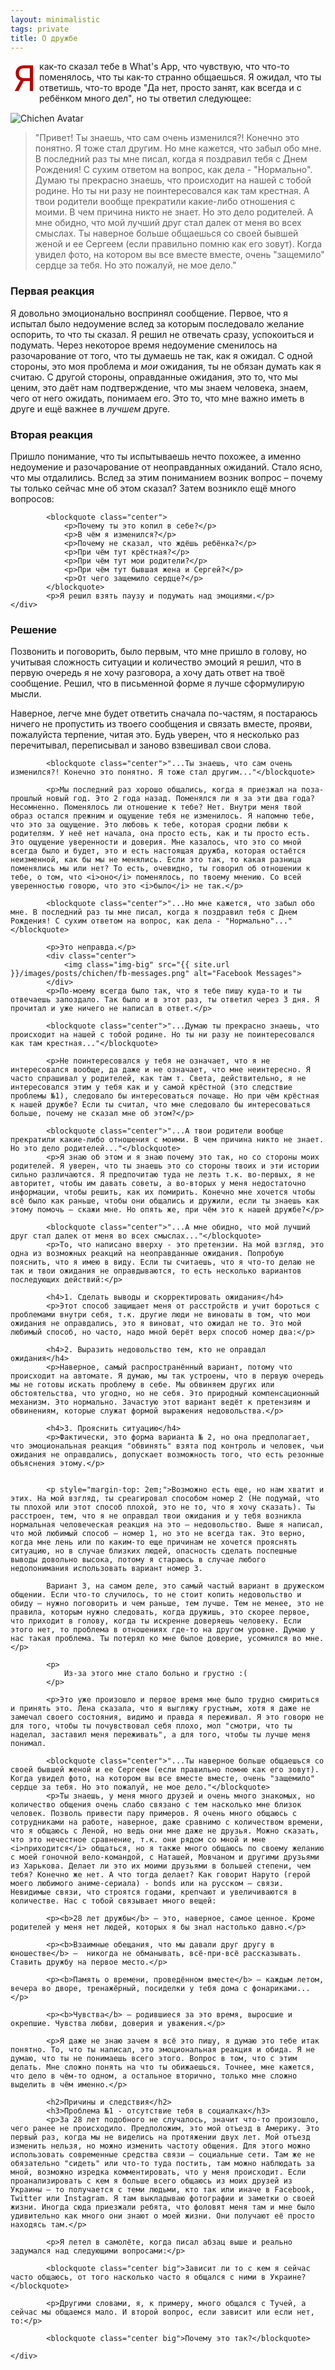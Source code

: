 ```yaml
---
layout: minimalistic
tags: private
title: О дружбе
---
```

<style>
    p.first-paragraph::first-letter {
            font-size: 4em;
            color: rgb(185, 0, 0);
            line-height: 1;
            float: left;
            margin: 0 5px;
    }
</style>
<div class="row" style="margin-bottom: 15px;">
    <div class="col-lg-4 col-md-4 col-sm-4 col-lg-push-8 col-md-push-8 col-sm-push-8 center">
          <span class="fa fa-medkit big dark-red" aria-hidden="true"></span>
        </div>
        <div class="col-lg-8 col-md-8 col-sm-8 col-lg-pull-4 col-md-pull-4 col-sm-pull-4">
          <p class="first-paragraph">Я как-то сказал тебе в What's App, что чувствую, что что-то поменялось, что ты как-то странно общаешься. Я ожидал, что ты ответишь, что-то вроде "Да нет, просто занят, как всегда и с ребёнком много дел", но ты ответил следующее:</p>
        </div>
</div>


<div class="row">
    <div class="col-lg-2 col-md-2 col-sm-2 center">
        <div>
            <img class="round size-100x100" src="{{ site.url }}/images/posts/chichen/avatar.jpg" alt="Chichen Avatar">
        </div>
    </div>
    <div class="col-lg-10 col-md-10 col-sm-10">
        <blockquote>"Привет! Ты знаешь, что сам очень изменился?! Конечно это понятно. Я тоже стал другим. Но мне кажется, что забыл обо мне. В последний раз ты мне писал, когда я поздравил тебя с Днем Рождения! С сухим ответом на вопрос, как дела - "Нормально". Думаю ты прекрасно знаешь, что происходит на нашей с тобой родине. Но ты ни разу не поинтересовался как там крестная. А твои родители вообще прекратили какие-либо отношения с моими. В чем причина никто не знает. Но это дело родителей. А мне обидно, что мой лучший друг стал далек от меня во всех смыслах. Ты наверное больше общаешься со своей бывшей женой и ее Сергеем (если правильно помню как его зовут). Когда увидел фото, на котором вы все вместе вместе, очень "защемило" сердце за тебя. Но это пожалуй, не мое дело." </blockquote>
    </div>
</div>

<div class="row">
    <div class="col-lg-6 col-md-6 col-sm-6">
        <h3>Первая реакция</h3>
            <p>Я довольно эмоционально воспринял сообщение. Первое, что я испытал было недоумение вслед за которым последовало желание оспорить, то что ты сказал. Я решил не отвечать сразу, успокоиться и подумать. Через некоторое время недоумение сменилось на разочарование от того, что ты думаешь не так, как я ожидал. С одной стороны, это моя проблема и <i>мои</i> ожидания, ты не обязан думать как я считаю. С другой стороны, оправданные ожидания, это то, что мы ценим, это даёт нам подтверждение, что мы знаем человека, знаем, чего от него ожидать, понимаем его. Это то, что мне важно иметь в друге и ещё важнее в <i>лучшем</i> друге. 
        </p>
    </div>
    <div class="col-lg-6 col-md-6 col-sm-6">
        <h3>Вторая реакция</h3>
            <p>Пришло понимание, что ты испытываешь нечто похожее, а именно недоумение и разочарование от неоправданных ожиданий. Стало ясно, что мы отдалились. Вслед за этим пониманием возник вопрос – почему ты только сейчас мне об этом сказал? Затем возникло ещё много вопросов:</p>

            <blockquote class="center">
                <p>Почему ты это копил в себе?</p>
                <p>В чём я изменился?</p>
                <p>Почему не сказал, что ждёшь ребёнка?</p>
                <p>При чём тут крёстная?</p>
                <p>При чём тут мои родители?</p>
                <p>При чём тут бывшая жена и Сергей?</p>
                <p>От чего защемило сердце?</p>
            </blockquote>
            <p>Я решил взять паузу и подумать над эмоциями.</p>
    </div>
</div>

<div class="row">
    <div class="col-lg-12 col-md-12 col-sm-12">
        <h3>Решение</h3>
            <p>Позвонить и поговорить, было первым, что мне пришло в голову, но учитывая сложность ситуации и количество эмоций я решил, что в первую очередь я не хочу разговора, а хочу дать ответ на твоё сообщение. Решил, что в письменной форме я лучше сформулирую мысли.</p>
            <p>Наверное, легче мне будет ответить сначала по-частям, я постараюсь ничего не пропустить из твоего сообщения и связать вместе, прояви, пожалуйста терпение, читая это. Будь уверен, что я несколько раз перечитывал, переписывал и заново взвешивал свои слова.</p>

            <blockquote class="center">"...Ты знаешь, что сам очень изменился?! Конечно это понятно. Я тоже стал другим..."</blockquote>

            <p>Мы последний раз хорошо общались, когда я приезжал на поза-прошлый новый год. Это 2 года назад. Поменялся ли я за эти два года? Несомненно. Поменялось ли отношение к тебе? Нет. Внутри меня твой образ остался прежним и ощущение тебя не изменилось. Я напомню тебе, что это за ощущение. Это любовь к тебе, которая сродни любви к родителям. У неё нет начала, она просто есть, как и ты просто есть. Это ощущение уверенности и доверия. Мне казалось, что это со мной всегда было и будет, это и есть настоящая дружба, которая остаётся неизменной, как бы мы не менялись. Если это так, то какая разница поменялись мы или нет? То есть, очевидно, ты говорил об отношении к тебе, о том, что <i>оно</i> поменялось, по твоему мнению. Со всей уверенностью говорю, что это <i>было</i> не так.</p>

            <blockquote class="center">"...Но мне кажется, что забыл обо мне. В последний раз ты мне писал, когда я поздравил тебя с Днем Рождения! С сухим ответом на вопрос, как дела - "Нормально"..."</blockquote>

            <p>Это неправда.</p>
            <div class="center">
                <img class="img-big" src="{{ site.url }}/images/posts/chichen/fb-messages.png" alt="Facebook Messages">
            </div>
            <p>По-моему всегда было так, что я тебе пишу куда-то и ты отвечаешь запоздало. Так было и в этот раз, ты ответил через 3 дня. Я прочитал и уже ничего не написал в ответ.</p> 

            <blockquote class="center">"...Думаю ты прекрасно знаешь, что происходит на нашей с тобой родине. Но ты ни разу не поинтересовался как там крестная..."</blockquote>

            <p>Не поинтересовался у тебя не означает, что я не интересовался вообще, да даже и не означает, что мне неинтересно. Я часто спрашивал у родителей, как там т. Света, действительно, я не интересовался этим у тебя как и у самой крёстной (это следствие проблемы №1), следовало бы интересоваться почаще. Но при чём крёстная к нашей дружбе? Если ты считал, что мне следовало бы интересоваться больше, почему не сказал мне об этом?</p> 

            <blockquote class="center">"...А твои родители вообще прекратили какие-либо отношения с моими. В чем причина никто не знает. Но это дело родителей..."</blockquote>
            <p>Я знаю об этом и я знаю почему это так, но со стороны моих родителей. Я уверен, что ты знаешь это со стороны твоих и эти истории сильно различаются. Я предпочитаю туда не лезть т.к. во-первых, я не авторитет, чтобы им давать советы, а во-вторых у меня недостаточно информации, чтобы решить, как их помирить. Конечно мне хочется чтобы всё было как раньше, чтобы они общались и дружили, если ты знаешь как этому помочь – скажи мне. Но опять же, при чём это к нашей дружбе?</p>

            <blockquote class="center">"...А мне обидно, что мой лучший друг стал далек от меня во всех смыслах..."</blockquote>
            <p>То, что написано вверху - это претензии. На мой взгляд, это одна из возможных реакций на неоправданные ожидания. Попробую пояснить, что я имею в виду. Если ты считаешь, что я что-то делаю не так и твои ожидания не оправдываются, то есть несколько вариантов последующих действий:</p>

            <h4>1. Сделать выводы и скорректировать ожидания</h4>
            <p>Этот способ защищает меня от расстройств и учит бороться с проблемами внутри себя, т.к. другие люди не виноваты в том, что мои ожидания не оправдались, это я виноват, что ожидал не то. Это мой любимый способ, но часто, надо мной берёт верх способ номер два:</p>

            <h4>2. Выразить недовольство тем, кто не оправдал ожидания</h4>
            <p>Наверное, самый распространённый вариант, потому что происходит на автомате. Я думаю, мы так устроены, что в первую очередь мы не готовы искать проблему в себе. Мы обвиняем других или обстоятельства, что угодно, но не себя. Это природный компенсационный механизм. Это нормально. Зачастую этот вариант ведёт к претензиям и обвинениям, которые служат формой выражения недовольства.</p>

            <h4>3. Прояснить ситуацию</h4>
            <p>Фактически, это форма варианта № 2, но она предполагает, что эмоциональная реакция "обвинять" взята под контроль и человек, чьи ожидания не оправдались, допускает возможность того, что есть резонные объяснения этому.</p>


            <p style="margin-top: 2em;">Возможно есть еще, но нам хватит и этих. На мой взгляд, ты среагировал способом номер 2 (Не подумай, что ты плохой или этот способ плохой, это не то, что я хочу сказать). Ты расстроен, тем, что я не оправдал твои ожидания и у тебя возникла нормальная человеческая реакция на это – недовольство. Выше я написал, что мой любимый способ – номер 1, но это не всегда так. Это верно, когда мне лень или по каким-то еще причинам не хочется прояснять ситуацию, но в случае близких людей, опасность сделать поспешные выводы довольно высока, потому я стараюсь в случае любого недопонимания использовать вариант номер 3. 

            Вариант 3, на самом деле, это самый частый вариант в дружеском общении. Если что-то случилось, то не стоит копить недовольство и обиду – нужно поговорить и чем раньше, тем лучше. Тем не менее, это не правила, которым нужно следовать, когда дружишь, это скорее первое, что приходит в голову, когда ты искренне доверяешь человеку. Если этого нет, то проблема в отношениях где-то на другом уровне. Думаю у нас такая проблема. Ты потерял ко мне былое доверие, усомнился во мне.</p>

            <p>
                Из-за этого мне стало больно и грустно :(
            </p>

            <p>Это уже произошло и первое время мне было трудно смириться и принять это. Лена сказала, что я выгляжу грустным, хотя я даже не замечал своего состояния, видимо и правда я переживал. Я это говорю не для того, чтобы ты почувствовал себя плохо, мол "смотри, что ты наделал, заставил меня переживать", а для того, чтобы ты лучше меня понимал.

            <blockquote class="center">"...Ты наверное больше общаешься со своей бывшей женой и ее Сергеем (если правильно помню как его зовут). Когда увидел фото, на котором вы все вместе вместе, очень "защемило" сердце за тебя. Но это пожалуй, не мое дело."</blockquote>
            <p>Ты знаешь, у меня много друзей и очень много знакомых, но количество общения очень слабо связано с тем насколько мне близок человек. Позволь привести пару примеров. Я очень много общаюсь с сотрудниками на работе, наверное, даже сравнимо с количеством времени, что я общаюсь с Леной, но ведь они мне даже не друзья. Можно сказать, что это нечестное сравнение, т.к. они рядом со мной и мне <i>приходится</i> общаться, но я также много общаюсь по своему желанию с моей гоночной вело-командой, c Наташей, Мовчаном и другими друзьями из Харькова. Делает ли это их моими друзьями в большей степени, чем тебя? Конечно же нет. А что тогда делает? Как говорит Наруто (герой моего любимого аниме-сериала) - bonds или на русском – связи. Невидимые связи, что строятся годами, крепчают и увеличиваются в количестве. Нас с тобой связывает много вещей:

            <p><b>28 лет дружбы</b> – это, наверное, самое ценное. Кроме родителей у меня нет людей, которых я бы знал настолько давно.</p>

            <p><b>Взаимные обещания, что мы давали друг другу в юношестве</b> –  никогда не обманывать, всё-при-всё рассказывать. Ставить дружбу на первое место.</p>

            <p><b>Память о времени, проведённом вместе</b> – каждым летом, вечера во дворе, тренажёрный, посиделки у тебя дома с фонариками...</p>            

            <p><b>Чувства</b> – родившиеся за это время, выросшие и окрепшие. Чувства любви, доверия и уважения.</p>

            <p>Я даже не знаю зачем я всё это пишу, я думаю это тебе итак понятно. То, что ты написал, это эмоциональная реакция и обида. Я не думаю, что ты не понимаешь всего этого. Вопрос в том, что с этим делать. Мне сложно понять на что ты обижаешься. Точнее, мне кажется, что дело в чём-то одном, а остальное вторично, только мне сложно выделить в чём именно.</p>

            <h2>Причины и следствия</h2>
            <h3>Проблема №1 - отсутствие тебя в социалках</h3>
            <p>За 28 лет подобного не случалось, значит что-то произошло, чего ранее не происходило. Предположим, это мой отъезд в Америку. Это первый раз, когда мы не виделись на протяжении двух лет. Мой отъезд изменить нельзя, но можно изменить частоту общения. Для этого можно использовать современные средства связи – социальные сети. Там же не обязательно "сидеть" или что-то туда постить, там можно наблюдать за мной, возможно изредка комментировать, что у меня происходит. Если проанализировать с кем я больше всего общаюсь из моих друзей из Украины – то получается с теми людьми, кто так или иначе в Facebook, Twitter или Instagram. Я там выкладываю фотографии и заметки о своей жизни. Иногда сюда приезжали ребята, что фоловят меня там и мне было удивительно как много они знают о моей жизни. Они получают её просто находясь там.</p> 

            <p>Я летел в самолёте, когда писал абзац выше и реально задумался над следующими вопросами:</p>

            <blockquote class="center big">Зависит ли то с кем я сейчас часто общаюсь, от того насколько часто я общался с ними в Украине?</blockquote>

            <p>Другими словами, я, к примеру, много общался с Тучей, а сейчас мы общаемся мало. И второй вопрос, если зависит или если нет, то:</p>

            <blockquote class="center big">Почему это так?</blockquote>


<!-- 
    todo: количество раз, когда он написал первый 
    todo: anchores for problems
    todo: спросить что он почувствовал, т.к. "защемило сердце" это ни о чем
    -->

    </div>
</div>




















